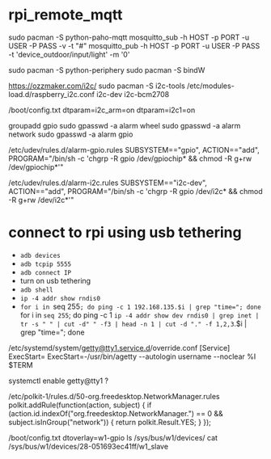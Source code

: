 # rpi_remote_mqtt

sudo pacman -S python-paho-mqtt
mosquitto_sub -h HOST -p PORT -u USER -P PASS -v -t "#"
mosquitto_pub -h HOST -p PORT -u USER -P PASS -t 'device_outdoor/input/light' -m '0'

sudo pacman -S python-periphery
sudo pacman -S bindW

https://ozzmaker.com/i2c/
sudo pacman -S i2c-tools
/etc/modules-load.d/raspberry_i2c.conf
i2c-dev
i2c-bcm2708

/boot/config.txt
dtparam=i2c_arm=on
dtparam=i2c1=on

groupadd gpio
sudo gpasswd -a alarm wheel
sudo gpasswd -a alarm network
sudo gpasswd -a alarm gpio

/etc/udev/rules.d/alarm-gpio.rules
SUBSYSTEM=="gpio", ACTION=="add", PROGRAM="/bin/sh -c 'chgrp -R gpio /dev/gpiochip* && chmod -R g+rw /dev/gpiochip*'"

/etc/udev/rules.d/alarm-i2c.rules
SUBSYSTEM=="i2c-dev", ACTION=="add", PROGRAM="/bin/sh -c 'chgrp -R gpio /dev/i2c* && chmod -R g+rw /dev/i2c*'"

# connect to rpi using usb tethering
- `adb devices`
- `adb tcpip 5555`
- `adb connect IP`
- turn on usb tethering
- `adb shell`
- `ip -4 addr show rndis0`
- `for i in `seq 255`; do ping -c 1 192.168.135.$i | grep "time="; done`
for i in `seq 255`; do ping -c 1 `ip -4 addr show dev rndis0 | grep inet | tr -s " " | cut -d" " -f3 | head -n 1 | cut -d "." -f 1,2,3`.$i | grep "time="; done


/etc/systemd/system/getty@tty1.service.d/override.conf
[Service]
ExecStart=
ExecStart=-/usr/bin/agetty --autologin username --noclear %I $TERM

systemctl enable getty@tty1 ?

/etc/polkit-1/rules.d/50-org.freedesktop.NetworkManager.rules
polkit.addRule(function(action, subject) {
  if (action.id.indexOf("org.freedesktop.NetworkManager.") == 0 && subject.isInGroup("network")) {
    return polkit.Result.YES;
  }
});


/boot/config.txt
dtoverlay=w1-gpio
ls  /sys/bus/w1/devices/
cat /sys/bus/w1/devices/28-051693ec41ff/w1_slave
